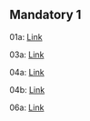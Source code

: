 ## Mandatory 1

01a: [Link](https://github.com/LilNiclas/SoftwareIntegration/tree/main/00._Assignments/01a%20%5BIndividual%5D%20Data%20parsing%20servers%20-%20Part%20I)  

03a: [Link](https://github.com/LilNiclas/SoftwareIntegration/tree/main/00._Assignments/03a%20%5BIndividual%5D%20Data%20parsing%20server%20-%20Part%20III)  

04a: [Link](https://github.com/LilNiclas/SoftwareIntegration/tree/main/00._Assignments/04a%20%5BIndividual%5D%20SSE%20Example/01._node)  

04b: [Link](https://github.com/LilNiclas/SoftwareIntegration/tree/main/00._Assignments/04b%20%5BPair%5D%20Database%20granular%20access)  

06a: [Link](https://github.com/LilNiclas/SoftwareIntegration/tree/main/00._Assignments/06a%20%5BIndividual%5D%20WebSocket/01._node)  
